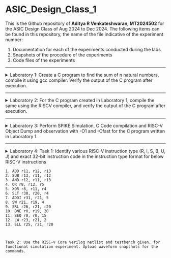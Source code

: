 # ASIC_Design_Class_1
This is the Github repository of **Aditya R Venkateshwaran, MT2024502** for the ASIC Design Class of Aug 2024 to Dec 2024. The following items can be found in this repository, the name of the file indicative of the experiment number:

1. Documentation for each of the experiments conducted during the labs
2. Snapshots of the procedure of the experiments
3. Code files of the experiments

***
<details>
  <summary> Laboratory 1: Create a C program to find the sum of n natural numbers, compile it using gcc compiler. Verify the output of the C program after execution.</summary>
 
  **Step 1:** Create a new sum1ton.c file in the desired directory (ASIC Class) in Linux environment.
  
  ![image](https://github.com/user-attachments/assets/a37c4825-dbf3-458a-ab23-fb4d47fb4c0d)
  
  Here, GEDIT text editor from Ubuntu is used. Write and save your C program in the text editor.
  
  ![image](https://github.com/user-attachments/assets/1ba473a9-6f80-4a4b-be7d-ebce1e5ea2a1)

  **Step 2:** Compile the code using GCC compiler in the terminal window of Ubuntu enivronment and ensure there are no errors during compilation.
  
  ![image](https://github.com/user-attachments/assets/8610ea53-4de6-4fa8-b3bb-af1f85dcb776)
  
  **Step 3:** After compilation, the executable (a.out) will be generated. Run the executable in terminal window to view the output.
  
  ![image](https://github.com/user-attachments/assets/0093d1ad-0ac6-48b1-a578-62a3863594fc)
  
  **Final Output:** In the above image we can observe the output to be 55 (Sum of numbers 1 to 10).
</details>

***

<details>
  <summary>Laboratory 2: For the C program created in Laboratory 1, compile the same using the RISCV compiler, and verify the output of the C program after execution.</summary>


  **Step 1:** For the file sum1ton.c created, type in the following commnand "riscv64-unknown-elf-    gcc -O1 -mabi=lp64 -mach=rv64i -o sum1ton.o sum1ton.c" and press enter. Subsequently, type     "ls -ltr sum1ton.o" to check if the file has been created. 
    
  ![image](https://github.com/user-attachments/assets/56e65f99-2c34-4831-a612-9bd64598013c)
  
  **Step 2:** Open a new terminal tab and write the following command as shown in the figure: 
  
  ![image](https://github.com/user-attachments/assets/6174745a-c5a6-4e9a-8fe4-89f2c6b81c92)
  
 **Step 3:** The assembly version of the C program appears. Type "/main" to jump to the area of      the code that corresponds to the main function (int main()) of the C program. 
  
  ![image](https://github.com/user-attachments/assets/5fdf05fe-8360-4daf-bbfa-c82432068ad3)
  
  **Step 4:** The starting address of the instruction in the main function is 10184, and the ending address is 101B0. Each subsequent instruction, after 10184, has an increment of 4. To find the number of instructions, subtract 10184 from 101B0, and divide by 4. In this case, the number of instructions are equal to 11, as shown in the figure. 
  
  ![image](https://github.com/user-attachments/assets/d88032c3-2865-4cae-bc2f-7e064c4ec5a2)
  ![image](https://github.com/user-attachments/assets/9bc622b1-597f-4805-9b76-4e01de645409)
  
  
  **Step 5:** Repeat Step 1, with the following change "riscv64-unknown-elf-gcc -Ofast -mabi=lp64 -mach=rv64i -o sum1ton.o sum1ton.c" and press enter. Subsequently, repeat the rest of the procedure. 
  
  ![image](https://github.com/user-attachments/assets/95e90c78-24b1-479b-b67b-f6e594f1e668)
  
  To find the number of instructions, subtract 100B0 from 100DC, and divide by 4. In this case, the number of instructions are equal to 11, as shown in the figure.
  
  ![image](https://github.com/user-attachments/assets/3a8f94b5-438f-4c99-860e-12fce037b4fb)
  
  **Final Output:** The number of instructions obtained using the O1 and Ofast switching is equal to 11. 

</details>

***

<details>
  <summary> Laboratory 3: Perform SPIKE Simulation, C Code compilation and RISC-V Object Dump and observation with -O1 and -Ofast for the C program written in Laboratory 1.</summary>

**Step 1:** In the terminal window, compile the C program sum1ton.c and obtain the executable file. Then, run the executable file and observe the output.

**Step 2:** Now, enter the command "riscv64-unknown-elf-gcc -O1 -mabi=lp64 -march=rv64i -o sum1ton.o sum1ton.c", indicating the use of O1 switch and press enter to compile. 

Subsequently, type the command "spike pk sum1ton.o" and press enter to obtain the output of the program using SPIKE simulator and observe the output.

![image](https://github.com/user-attachments/assets/2fe1dfff-bf63-47e7-b092-0f8f28816178)

We can observe that the output of simulation using GCC and SPIKE are the same.

**Step 3:** Perform RISC-V Object Dump by typing the following command "riscv-64-unknown-elf-objdump -d sum1ton.o | less and press enter.

![image](https://github.com/user-attachments/assets/fc7fbc88-d2cd-4e95-8aca-84a166fa860a)

**Step 4:** It can be observed that the number of instructions are equal to (0x101B0-0x10184)/4 = 0xB, which is 11 instructions.

![image](https://github.com/user-attachments/assets/bceeb4bd-74d8-458e-8d11-f751b99bb129)

**Step 5:** Now, repeat Step 2 to Step 4 by using Ofast switch.

![image](https://github.com/user-attachments/assets/12e7b2fa-4a7c-48e6-99c9-a3dd63e5ff50)
![image](https://github.com/user-attachments/assets/feba6e97-c1d0-44b6-82af-a55562700cad)
![image](https://github.com/user-attachments/assets/e3fb4e4f-ca87-4d5f-b008-4041027eccca)

It can be observed that the number of instructions are equal to (0x100DC-0x100B0)/4 = 0xB, which is 11 instructions.
</details>

***

<details>
  <summary>
    Laboratory 4: 
    Task 1: Identify various RISC-V instruction type (R, I, S, B, U, J) and exact 32-bit instruction code in the instruction type format for below RISC-V instructions

    
    1. ADD r11, r12, r13
    2. SUB r13, r11, r12
    3. AND r12, r11, r13
    4. OR r8, r12, r5
    5. XOR r8, r11, r4
    6. SLT r30, r20, r4
    7. ADDI r31, r21, 5
    8. SW r21, r19, 4
    9. SRL r26, r21, r20
    10. BNE r0, r19, 20
    11. BEQ r0, r0, 15
    12. LW r23, r21, 2
    13. SLL r25, r21, r20



    Task 2: Use the RISC-V Core Verilog netlist and testbench given, for functional simulation experiment. Upload waveform snapshots for the commands. 
  </summary>

**Task 1:**
The instructions format of a processor is the way in which machine language instructions are structured and organized for a processor to execute. It is made up of series of 0s and 1s, each containing information about the location and operation of data.
There are 6 instruction formats in RISC-V:

<li>R-format</li>
<li>I-format</li>
<li>S-format</li>
<li>B-format</li>
<li>U-format</li>
<li>J-format</li>


![image](https://github.com/user-attachments/assets/04fbc6f6-5f98-48b0-a346-292e0c9c115e)

<li>The first field in all the instruction format is known as opcode, also referred as operation code. It is of length 7 bits and is used to determine the type of instruction format.</li>
<li>RV32 instructions are word-aligned, which means that address is always defined in the multiple of 4 bytes.</li>

## 1. R-type Instruction

In R-type instruction, R stands for register which means that operations are carried on the Registers and not on memory location. This instruction type is used to execute various arithmetic and logical operations. The entire 32 bits instruction is divided into 6 fields as shown below.

![image](https://github.com/user-attachments/assets/2ffba883-3d7d-4dce-b152-258a85fc1815)

<li>RD: also known referred as Destination Register. It is of length 5 bits and is used to store the final result of operation.</li>
<li>func3: Also referred as function 3. Here the ‘3’ represents the size of this field. This field tells the detail about the operation, i.e., the type of arithmetic and logical that is performed.</li>
<li>RS1 and RS2: These are the source registers each of length 5 bits, mainly used to store and manipulate the data during the execution of instructions.</li>
<li>func7: Also referred as function 7. Here ‘7’ represents the size of the field. The function of func7 field is same as that of func3 field.</li>

## 2. I-type Instruction

In I-type instruction, I stand for immediate which means that operations use Registers and Immediate value for their execution and are not related with memory location. This instruction type is used in immediate and load operations. The entire 32 bits instruction is divided into 5 fields as shown below.

![image](https://github.com/user-attachments/assets/b4f0e45a-7c24-4864-978b-a4a9b658cc44)

<li>RD: also known referred as Destination Register. It is of length 5 bits and is used to store the final result of operation.</li>
<li>func3: Also referred as function 3. Here the ‘3’ represents the size of this field. This field tells the detail about the operation, i.e., the type of arithmetic and logical that is performed.</li>
<li>RS1: This is the source register of length 5 bits, mainly used to store and manipulate the data during the execution of instructions.</li>
<li>The only difference between R-type and I-type is rs2 and func7 field of R-type has been replaced by 12-bits signed immediate, imm[11:0].</li>

## 3. S-type Instruction
   
In S-type instruction, S stand for store which means it is store type instruction that helps to store the value of register into the memory. Mainly, this instruction type is used for store operations. The entire 32 bits instruction is divided into 6 fields as shown below.

![image](https://github.com/user-attachments/assets/3c04cfaf-34b3-4a6c-9704-ed45d55c3401)

<li>S-type instructions encode a 12-bit signed immediate, with the top seven bits imm[11:5] in bits [31:25] of the instruction and the lower five bits imm[4:0] in bits [11:7] of the instruction.</li>
<li>Doesn’t have RD fields which states that these instructions are not used to write value to a register, but to write/store a value to a memory.</li>
<li>The value to be stored is defined in RS1 field and address to which we have to store this value is calculated using RS1 and immediate field.</li>li>
<li>The width of the operation and types of instruction is defined by func3, it can be a word, half-word or byte.</li>

## 4. B-type Instruction
   
In B-type instruction, B stand for branching which means it is mainly used for branching based on certain conditions. The entire 32 bits instruction is divided into 8 fields as shown below.

![image](https://github.com/user-attachments/assets/ae38579f-e051-4a5a-bbe1-42b68d629f98)

<li>Encodes a 12-bit signed immediate, with the most significant bit imm[12] in bit [31] of the instruction, six bits imm[10:5] in bits [25:30] of the instruction, four bits imm[4:1] in bits [11:8] and one bit imm[11] on bit[7].</li>
<li>RS1 and RS2: There are two source registers on which various operations are performed based on certain conditions, and those conditions are defined by func3 field.</li>
<li>After performing operations on the source register based on the conditions, it is evaluated that if the condition is true, Program Counter value gets updated by PC = Present PC Value + Immediate Value, and if the condition is false then PC will be given as PC = Present PC value + 4 bytes, which states that PC will move to next instruction set.</li>

## 5. U-type Instruction
   
In U-type instruction, U stand for Upper Immediate instructions which means it is simply used to transfer the immediate data into the destination register. The entire 32 bits instruction is divided into 3 fields as shown below.

![image](https://github.com/user-attachments/assets/e155a78d-489a-4b86-9e9f-9904401dfcc7)

<li>Consists of only two instructions, i.e., LUI and AUIPC.</li>
<li>Eg:lets take the instruction lui rd, imm and understand this instruction. lui x15, 0x13579 : This instruction will be executed and the immediate value 0x13579 will be written in the MSB of the rd x15, and it will look like x15 = 0x13579000.</li>

## 6. J-type Instruction
   
In J-type instruction, J stand for jump, which means that this instruction format is used to implement jump type instruction. The entire 32 bits instruction is divided into 6 fields as shown below.

![image](https://github.com/user-attachments/assets/06de5c85-ff12-4cc5-b301-758817730e78)

<li>Consists of a single instruction, JAL.</li>
<li>Encodes 20 bits signed immediate which is divided into four fields.</li>
<li>Often used to perform jump to the desired memory location. </li>
<li>The address of the desired memory location is defined in the instruction. </li>
<li>Also used to implement loops.</li>

## Instruction Table

|Sl. No | Instruction| Type |Description of the Instruction |Format                            | Binary Representation          |
|--------|----------------|---------------------------------------|------|-----------------------------------|--------------------------------|
|1| ADD r11, r12, r13  |R|Perform Addition between the values stored in registers R12 and R13, and store the result in register R11|funct7_rs2_rs1_funct3_rd_opcode|0000000_01101_01100_000_01011_0110011|
|2| SUB r13, r11, r12  |R|Perform Subtraction between the value stored in register R12 from R11, and store the result in register R13|funct7_rs2_rs1_funct3_rd_opcode|0100000_01100_01011_000_01101_0110011|
|3| AND r12, r11, r13  |R|Perform Logical AND between the values stored in registers R11 and R13, and store the result in register R12 |funct7_rs2_rs1_funct3_rd_opcode|0000000_01101_01011_111_01100_0110011|
|4| OR r8, r12, r5     |R|Perform Logical OR between the values stored in registers R5 and R12, and store the result in register R8|funct7_rs2_rs1_funct3_rd_opcode|0000000_00101_01100_110_01000_0110011|
|5| XOR r8, r11, r4    |R|Perform Logical XOR between the values stored in registers R4 and R11, and store the result in register R8|funct7_rs2_rs1_funct3_rd_opcode|0000000_00100_01011_100_01000_0110011|
|6| SLT r30, r20, r4   |R|Compare if the data in register R30 is less than that of R20, If yes, set destination register as 1, else, set it as 0|funct7_rs2_rs1_funct3_rd_opcode|0000000_00100_10100_010_111100110011|
7| ADDI r31, r21, 5   |I|Perform addition between data in register R21 and Immediate value (5), and store the result in register R31|imm[11:0]_rs1_funct3_rd_opcode|000000000101_10101_000_11111_0010011|
|8| SW r21, r19, 4     |S|Store Word (32 bits or 4 bytes) from the address pointed by the sum of address held in register R19 and the immediate value (4) and store it in register R21 |imm[11:5]_rs2_rs1_funct3_imm[4:0]_opcode|0000000_10011_10101_010_00100_0100011|
|9| SRL r26, r21, r20  |R| Perform Shift Logical Right on data present in register R21, based on the data present in register R20, and store the result in register R26|funct7_rs2_rs1_funct3_rd_opcode|0000000_10100_10101_101_11010_0110011 |
|10| BNE r0, r19, 20    |B|Branch if the contents of registers R0 and R19 are not equal, to the address denoted by the sum of the address held by the program counter (PC) and the immediate value (20)|imm[12'|'10:5]_rs2_rs1_funct3_imm[4:1|11]_opcode|000000_10011_00000_001_01000_1100011|
|11| BEQ r0, r0, 15     |B| Branch if the contents of registers R0 and R0 are equal, to the address denoted by the sum of the address held by the program counter (PC) and the immediate value (15)|[12|10:5] rs2 rs1_funct3_imm[4:1'|'11]_opcode|000000_00000_00000_000_01111_1100011|
|12| LW r23, r21, 2     |I|Load Word (32 bits or 4 bytes) from the address pointed by the sum of address held in register R21 and the immediate value (2) and store it in register R23|imm[11:0]_rs1_funct3_rd_opcode|000000000010_10101_010_10111_0000011|
|13| SLL r25, r21, r20  |R| Perform Shift Logical Left on data present in register R21, based on the data present in register R20, and store the result in register R25|funct7 rs2 rs1 funct3 rd opcode   | 0000000_10100_10101_001_11001_0110011|

|Sl. No|Operation |Standard RISCV ISA |Hardcoded ISA |
|1 |ADD r11, r12, r13 |32'h00d6b33	|32'h00d6b300|
|2 |SUB r13, r11, r12 |32'h40b6d33	|32'h40b6d380|
|3 |AND r12, r11, r13 |32'h00d6f33	|32'h00d6f400|
|4 |OR r8, r12, r5 |32'h0056c33	|32'h0056c400|
|5 |XOR r8, r11, r4 |32'h0046c33	|32'h0046c500|
|6 |SLT r30, r20, r4 |32'h004a0f33	|32'h004a0f00|
|7 |ADDI r31, r21, 5 |32'h005af93	|32'h005af200|
|8 |SW r21, r19, 4 |32'h004bb3	|32'h0040b300|
|9 |SRL r26, r21, r20 |32'h014b6d33	|32'h014b6d00|
|10 |BNE r0, r19, 20 |32'h014be63	|32'h014be200|
|11 |BEQ r0, r0, 15 |32'h00fbe63	|32'h00fbe000|
|12 |LW r23, r21, 2	|32'h002b8513	|32'h002b8100|
|13 |SLL r25, r21, r20	32'h014b6933	32'h014b6900


**Task 2:**

Enter the following instructions in the Terminal:

![image](https://github.com/user-attachments/assets/931599ce-b260-4f2e-aeb4-50340d50453e)

The instructions given to me are hardcoded into the memory, in accordance to the 32 bit format for RISC-V Architechture

always @(posedge reset) begin
    
        MEM[0] <= 32'h00D60B67; // add r11, r12, r13
        
        MEM[1] <= 32'h40C586B3; // sub r13, r11, r12
        
        MEM[2] <= 32'h00D5EC67; // and r12, r11, r13
        
        MEM[3] <= 32'h05563233; // or r8, r12, r5
        
        MEM[4] <= 32'h0045C833; // xor r8, r11, r4
        
        MEM[5] <= 32'h042A28BC; // slt r30, r20, r4
        
        MEM[6] <= 32'h00058AF9; // addi r31, r21, 5
        
        MEM[7] <= 32'h009D548B; // sw r21, r19, 4
        
        MEM[8] <= 32'h00A55B4D; // srl r26, r21, r20
        
        MEM[9] <= 32'h130208C7; // bne r0, r19, 20
        
        MEM[10] <= 32'h00000FFF; // beq r0, r0, 15
        
        MEM[11] <= 32'h0015577F; // lw r23, r21, 2
        
        MEM[12] <= 32'h00A55935; // sll r25, r21, r20
    
    end


Here's the table formatted for GitHub with the provided data: Standard ISA vs Hardcoded ISA

    The respective instructions along with the relevant waveforms are as shown below: 

    1. ADD r11, r12, r13

![image](https://github.com/user-attachments/assets/046be833-6cd7-4f5d-b841-6b4e68559b0d)

    2. SUB r13, r11, r12

![image](https://github.com/user-attachments/assets/ee195b5d-fe98-4129-bf70-859241e5f1cf)

    3. AND r12, r11, r13

![image](https://github.com/user-attachments/assets/7fd4ef82-e131-4293-8818-98fa30e3f605)

    4. OR r8, r12, r5

![image](https://github.com/user-attachments/assets/cd54c929-990b-43ae-bd4f-a049653ab231)

    5. XOR r8, r11, r4

![image](https://github.com/user-attachments/assets/00eaa52e-8e55-4905-91e1-f07c9fb9af06)

    6. SLT r30, r20, r4

![image](https://github.com/user-attachments/assets/baee2b52-d2f9-4e73-adab-a2a7a9911b97)

    7. ADDI r31, r21, 5

![image](https://github.com/user-attachments/assets/ae9ed1da-bb9f-42db-9516-27e66ae0d50c)

    8. SW r21, r19, 4

![image](https://github.com/user-attachments/assets/6874a8f3-d65f-4e01-8745-14cc0709ad0e)

    9. SRL r26, r21, r20

![image](https://github.com/user-attachments/assets/920555d0-ce19-4ba9-9e58-9c06cd9b657d)

    10. BNE r0, r19, 20

![image](https://github.com/user-attachments/assets/969044cb-f332-49ce-8530-9fe2589316c9)

    11. BEQ r0, r0, 15

![image](https://github.com/user-attachments/assets/8be0aba5-fc67-41a4-8e15-61eafc7e8034)

    12. LW r23, r21, 2

![image](https://github.com/user-attachments/assets/148160b1-8c8e-49f8-8211-f25358c5a328)

    13. SLL r25, r21, r20

![image](https://github.com/user-attachments/assets/425a7071-213e-4d05-9d69-6a7a3b0847a8)


Final Output

![image](https://github.com/user-attachments/assets/54d92552-37f3-4aa4-bbd5-643e162b2ccc)




</details>







